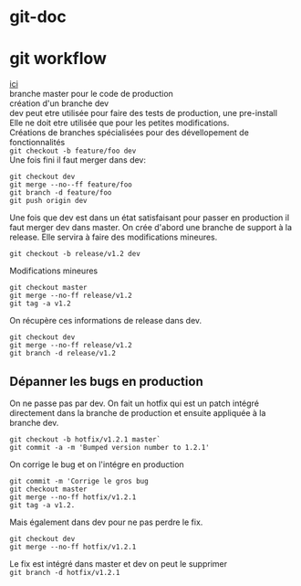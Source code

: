 # git-doc
# git workflow
[ici](https://www.synbioz.com/blog/tech/git-adopter-un-modele-de-versionnement-efficace)  
branche master pour le code de production  
création d'un branche dev  
dev peut etre utilisée pour faire des tests de production, une pre-install  
Elle ne doit etre utilisée que pour les petites modifications.  
Créations de branches spécialisées pour des dévellopement de fonctionnalités  
`git checkout -b feature/foo dev`   
Une fois fini il faut merger dans dev:  

```
git checkout dev
git merge --no--ff feature/foo
git branch -d feature/foo
git push origin dev

```
Une fois que dev est dans un état satisfaisant pour passer en production il faut merger dev dans master.
On crée d'abord une branche de support à la release. Elle servira à faire des modifications mineures.  

`git checkout -b release/v1.2 dev`  

Modifications mineures 
 
```
git checkout master 
git merge --no-ff release/v1.2
git tag -a v1.2
```
 
On récupère ces informations de release dans dev.  

```
git checkout dev
git merge --no-ff release/v1.2
git branch -d release/v1.2
```

## Dépanner les bugs en production

On ne passe pas par dev. On fait un hotfix qui est un patch intégré directement dans la branche de production et ensuite appliquée à la branche dev. 

```
git checkout -b hotfix/v1.2.1 master`
git commit -a -m 'Bumped version number to 1.2.1'
```
On corrige le bug et on l'intégre en production

```
git commit -m 'Corrige le gros bug
git checkout master
git merge --no-ff hotfix/v1.2.1
git tag -a v1.2.

```

Mais également dans dev pour ne pas perdre le fix.

```
git checkout dev
git merge --no-ff hotfix/v1.2.1
```

Le fix est intégré dans master et dev on peut le supprimer  
`git branch -d hotfix/v1.2.1`